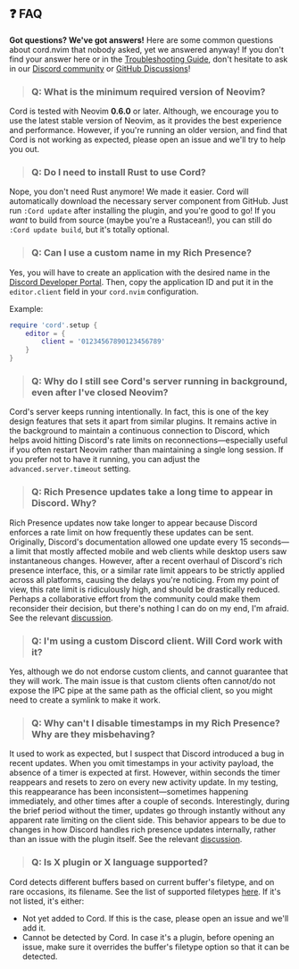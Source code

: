 ## ❓ FAQ

**Got questions? We've got answers!**  Here are some common questions about cord.nvim that nobody asked, yet we answered anyway! If you don't find your answer here or in the [Troubleshooting Guide](./Troubleshooting.md), don't hesitate to ask in our [Discord community](https://discord.gg/q9rC4bjCHv) or [GitHub Discussions](https://github.com/vyfor/cord.nvim/discussions)!

> ### Q: What is the minimum required version of Neovim?

Cord is tested with Neovim **0.6.0** or later. Although, we encourage you to use the latest stable version of Neovim, as it provides the best experience and performance. However, if you're running an older version, and find that Cord is not working as expected, please open an issue and we'll try to help you out.

> ### Q: Do I need to install Rust to use Cord?

Nope, you don't need Rust anymore!  We made it easier. Cord will automatically download the necessary server component from GitHub. Just run `:Cord update` after installing the plugin, and you're good to go! If you *want* to build from source (maybe you're a Rustacean!), you can still do `:Cord update build`, but it's totally optional.

> ### Q: Can I use a custom name in my Rich Presence?

Yes, you will have to create an application with the desired name in the [Discord Developer Portal](https://discord.com/developers/applications).
Then, copy the application ID and put it in the `editor.client` field in your `cord.nvim` configuration.

Example:
```lua
require 'cord'.setup {
    editor = {
        client = '01234567890123456789'
    }
}
```

> ### Q: Why do I still see Cord's server running in background, even after I've closed Neovim?

Cord's server keeps running intentionally. In fact, this is one of the key design features that sets it apart from similar plugins. It remains active in the background to maintain a continuous connection to Discord, which helps avoid hitting Discord's rate limits on reconnections—especially useful if you often restart Neovim rather than maintaining a single long session. If you prefer not to have it running, you can adjust the `advanced.server.timeout` setting.

> ### Q: Rich Presence updates take a long time to appear in Discord. Why?

Rich Presence updates now take longer to appear because Discord enforces a rate limit on how frequently these updates can be sent. Originally, Discord's documentation allowed one update every 15 seconds—a limit that mostly affected mobile and web clients while desktop users saw instantaneous changes. However, after a recent overhaul of Discord's rich presence interface, this, or a similar rate limit appears to be strictly applied across all platforms, causing the delays you're noticing. From my point of view, this rate limit is ridiculously high, and should be drastically reduced. Perhaps a collaborative effort from the community could make them reconsider their decision, but there's nothing I can do on my end, I'm afraid. See the relevant [discussion](https://github.com/vyfor/cord.nvim/discussions/196).

> ### Q: I'm using a custom Discord client. Will Cord work with it?

Yes, although we do not endorse custom clients, and cannot guarantee that they will work. The main issue is that custom clients often cannot/do not expose the IPC pipe at the same path as the official client, so you might need to create a symlink to make it work.

> ### Q: Why can't I disable timestamps in my Rich Presence? Why are they misbehaving?

It used to work as expected, but I suspect that Discord introduced a bug in recent updates. When you omit timestamps in your activity payload, the absence of a timer is expected at first. However, within seconds the timer reappears and resets to zero on every new activity update. In my testing, this reappearance has been inconsistent—sometimes happening immediately, and other times after a couple of seconds. Interestingly, during the brief period without the timer, updates go through instantly without any apparent rate limiting on the client side. This behavior appears to be due to changes in how Discord handles rich presence updates internally, rather than an issue with the plugin itself. See the relevant [discussion](https://github.com/vyfor/cord.nvim/discussions/196#discussioncomment-12221577).

> ### Q: Is X plugin or X language supported?

Cord detects different buffers based on current buffer's filetype, and on rare occasions, its filename. See the list of supported filetypes [here](https://github.com/vyfor/cord.nvim/blob/master/lua/cord/plugin/activity/mappings.lua). If it's not listed, it's either:
- Not yet added to Cord. If this is the case, please open an issue and we'll add it.
- Cannot be detected by Cord. In case it's a plugin, before opening an issue, make sure it overrides the buffer's filetype option so that it can be detected.